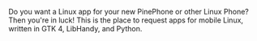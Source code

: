 Do you want a Linux app for your new PinePhone or other Linux Phone? Then you're in luck! This is the place to request apps for mobile Linux, written in GTK 4, LibHandy, and Python.

